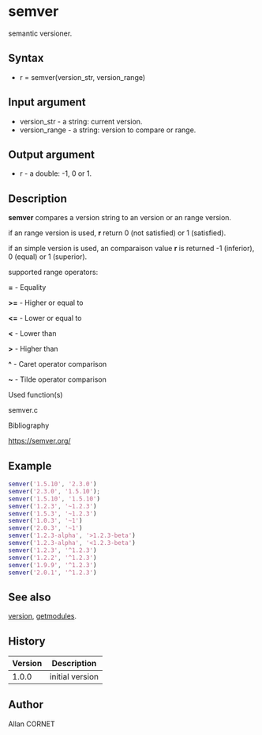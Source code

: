 # semver

semantic versioner.

## Syntax

- r = semver(version_str, version_range)

## Input argument

- version_str - a string: current version.
- version_range - a string: version to compare or range.

## Output argument

- r - a double: -1, 0 or 1.

## Description

  <p><b>semver</b> compares a version string to an version or an range version.</p>
  <p>if an range version is used, <b>r</b> return 0 (not satisfied) or 1 (satisfied).</p>
  <p>if an simple version is used, an comparaison value <b>r</b> is returned -1 (inferior), 0 (equal) or 1 (superior).</p>
  <p>supported range operators:</p>
  <p><b>=</b> - Equality</p>
  <p><b>&gt;=</b> - Higher or equal to</p>
  <p><b>&lt;=</b> - Lower or equal to</p>
  <p><b>&lt;</b> - Lower than</p>
  <p><b>&gt;</b> - Higher than</p>
  <p><b>^</b> - Caret operator comparison</p>
  <p><b>~</b> - Tilde operator comparison</p>

Used function(s)

semver.c

Bibliography

https://semver.org/

## Example

```matlab
semver('1.5.10', '2.3.0')
semver('2.3.0', '1.5.10');
semver('1.5.10', '1.5.10')
semver('1.2.3', '~1.2.3')
semver('1.5.3', '~1.2.3')
semver('1.0.3', '~1')
semver('2.0.3', '~1')
semver('1.2.3-alpha', '>1.2.3-beta')
semver('1.2.3-alpha', '<1.2.3-beta')
semver('1.2.3', '^1.2.3')
semver('1.2.2', '^1.2.3')
semver('1.9.9', '^1.2.3')
semver('2.0.1', '^1.2.3')
```

## See also

[version](../core/version.md), [getmodules](getmodules.md).

## History

| Version | Description     |
| ------- | --------------- |
| 1.0.0   | initial version |

## Author

Allan CORNET
